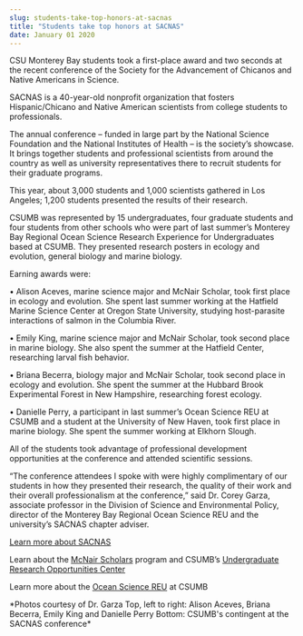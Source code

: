 ```yaml
---
slug: students-take-top-honors-at-sacnas
title: "Students take top honors at SACNAS"
date: January 01 2020
---
```


<p>CSU Monterey Bay students took a first&#45;place award and two seconds at the recent conference of the Society for the Advancement of Chicanos and Native Americans in Science.
</p><p>SACNAS is a 40&#45;year&#45;old nonprofit organization that fosters Hispanic/Chicano and Native American scientists from college students to professionals.
</p><p>The annual conference – funded in large part by the National Science Foundation and the National Institutes of Health – is the society’s showcase. It brings together students and professional scientists from around the country as well as university representatives there to recruit students for their graduate programs.
</p><p>This year, about 3,000 students and 1,000 scientists gathered in Los Angeles; 1,200 students presented the results of their research.
</p><p>CSUMB was represented by 15 undergraduates, four graduate students and four students from other schools who were part of last summer’s Monterey Bay Regional Ocean Science Research Experience for Undergraduates based at CSUMB. They presented research posters in ecology and evolution, general biology and marine biology.
</p><p>Earning awards were:
</p><p>• Alison Aceves, marine science major and McNair Scholar, took first place in ecology and evolution. She spent last summer working at the Hatfield Marine Science Center at Oregon State University, studying host&#45;parasite interactions of salmon in the Columbia River.
</p><p>• Emily King, marine science major and McNair Scholar, took second place in marine biology. She also spent the summer at the Hatfield Center, researching larval fish behavior.
</p><p>• Briana Becerra, biology major and McNair Scholar, took second place in ecology and evolution. She spent the summer at the Hubbard Brook Experimental Forest in New Hampshire, researching forest ecology.
</p><p>• Danielle Perry, a participant in last summer’s Ocean Science REU at CSUMB and a student at the University of New Haven, took first place in marine biology. She spent the summer working at Elkhorn Slough.
</p><p>All of the students took advantage of professional development opportunities at the conference and attended scientific sessions.
</p><p>“The conference attendees I spoke with were highly complimentary of our students in how they presented their research, the quality of their work and their overall professionalism at the conference,” said Dr. Corey Garza, associate professor in the Division of Science and Environmental Policy, director of the Monterey Bay Regional Ocean Science REU and the university’s SACNAS chapter adviser.
</p><p><a href="http://sacnas.org">Learn more about SACNAS</a>
</p><p>Learn about the <a href="http://uroc.csumb.edu/mcnair">McNair Scholars</a> program and CSUMB’s <a href="http://uroc.csumb.edu">Undergraduate Research Opportunities Center</a>
</p><p>Learn more about the <a href="http://reu.csumb.edu">Ocean Science REU</a> at CSUMB
</p><p>&#42;Photos courtesy of Dr. Garza Top, left to right: Alison Aceves, Briana Becerra, Emily King and Danielle Perry Bottom: CSUMB's contingent at the SACNAS conference&#42;
</p>
